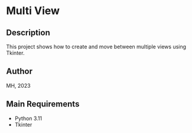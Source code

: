 # Multi View

## Description

This project shows how to create and move between multiple views using Tkinter.

## Author

MH, 2023

## Main Requirements

* Python 3.11
* Tkinter

